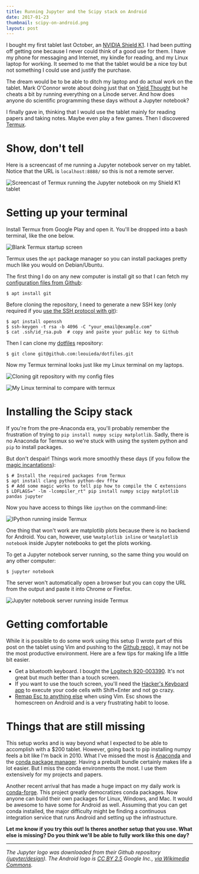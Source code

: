 ```yaml
---
title: Running Jupyter and the Scipy stack on Android
date: 2017-01-23
thumbnail: scipy-on-android.png
layout: post
---
```


I bought my first tablet last October, an
[NVIDIA Shield K1](https://www.amazon.com/NVIDIA-SHIELD-K1-Tablet-Black/dp/B0171BS9CG/ref=sr_1_2?s=pc&ie=UTF8&qid=1484937529&sr=1-2&keywords=nvidia+shield+k1).
I had been putting off getting one because I never could think of a good use
for them.
I have my phone for messaging and Internet, my kindle for reading, and my
Linux laptop for working.
It seemed to me that the tablet would be a nice toy but not something I could
use and justify the purchase.

The dream would be to be able to ditch my laptop and do actual work on the
tablet.
Mark O'Connor wrote about doing just that on
[Yield
Thought](http://yieldthought.com/post/12239282034/swapped-my-macbook-for-an-ipad)
but he cheats a bit by running everything on a Linode server.
And how does anyone do scientific programming these days without a Jupyter
notebook?

I finally gave in, thinking that I would use the tablet mainly for reading
papers and taking notes.
Maybe even play a few games.
Then I discovered [Termux](https://termux.com/).


# Show, don't tell

Here is a screencast of me running a Jupyter notebook
server on my tablet.
Notice that the URL is `localhost:8888/` so this is not a remote server.

![Screencast of Termux running the Jupyter notebook on my Shield K1 tablet](/images/termux-running-jupyter.gif)


# Setting up your terminal

Install Termux from Google Play and open it.
You'll be dropped into a bash terminal, like the one below.

![Blank Termux startup screen](/images/termux-blank.png)

Termux uses the `apt` package manager so you can install packages pretty much
like you would on Debian/Ubuntu.

The first thing I do on any new computer is install git so that I can fetch my
[configuration files from Github](https://github.com/leouieda/dotfiles):

    $ apt install git

Before cloning the repository, I need to generate a new SSH key (only required
if you [use the SSH protocol with git](https://help.github.com/articles/generating-a-new-ssh-key-and-adding-it-to-the-ssh-agent/)):

    $ apt install openssh
    $ ssh-keygen -t rsa -b 4096 -C "your_email@example.com"
    $ cat .ssh/id_rsa.pub  # copy and paste your public key to Github

Then I can clone my [dotfiles](https://github.com/leouieda/dotfiles)
repository:

    $ git clone git@github.com:leouieda/dotfiles.git

Now my Termux terminal looks just like my Linux terminal on my laptops.

![Cloning git repository with my config files](/images/termux-git.png)

![My Linux terminal to compare with termux](/images/termux-linux-terminal.png)


# Installing the Scipy stack

If you're from the pre-Anaconda era, you'll probably remember the frustration
of trying to `pip install numpy scipy matplotlib`.
Sadly, there is no Anaconda for Termux so we're stuck with using the system
python and `pip` to install packages.

But don't despair!
Things work more smoothly these days (if you follow the
[magic incantations](https://github.com/termux/termux-packages/issues/136)):


    $ # Install the required packages from Termux
    $ apt install clang python python-dev fftw
    $ # Add some magic works to tell pip how to compile the C extensions
    $ LDFLAGS=" -lm -lcompiler_rt" pip install numpy scipy matplotlib pandas jupyter

Now you have access to things like `ipython` on the command-line:

![IPython running inside Termux](/images/termux-ipython-numpy.png)

One thing that won't work are matplotlib plots because there is no backend for
Android.
You can, however, use `%matplotlib inline` or `%matplotlib notebook` inside
Jupyter notebooks to get the plots working.

To get a Jupyter notebook server running, so the same thing you would on any
other computer:

    $ jupyter notebook

The server won't automatically open a browser but
you can copy the URL from the output and paste it into Chrome or Firefox.

![Jupyter notebook server running inside Termux](/images/termux-jupyter-startup.png)


# Getting comfortable

While it is possible to do some work using this setup (I wrote part of this
post on the tablet using Vim and pushing to the [Github
repo](https://github.com/leouieda/website)), it may not be the most productive
environment.
Here are a few tips for making life a little bit easier.

* Get a bluetooth keyboard. I bought the
  [Logitech 920-003390](https://www.amazon.com/Logitech-920-003390-Tablet-Keyboard-Android/dp/B0054L8N7M/ref=sr_1_15?s=pc&ie=UTF8&qid=1476900899&sr=1-15&keywords=Android+keyboard).
  It's not great but much better than a touch screen.
* If you want to use the touch screen, you'll need the
  [Hacker's Keyboard app](https://play.google.com/store/apps/details?id=org.pocketworkstation.pckeyboard&hl=en)
  to execute your code cells with Shift+Enter and not go crazy.
* [Remap Esc to anything else](http://vim.wikia.com/wiki/Avoid_the_escape_key)
  when using Vim. Esc shows the homescreen on Android and is a very frustrating
  habit to loose.


# Things that are still missing

This setup works and is way beyond what I expected to be able to accomplish
with a $200 tablet.
However, going back to pip installing numpy feels a bit like I'm back in 2010.
What I've missed the most is [Anaconda](http://continuum.io/downloads#all)
and the [conda package manager](http://conda.pydata.org/docs/).
Having a prebuilt bundle certainly makes life a lot easier.
But I miss the conda environments the most.
I use them extensively for my projects and papers.

Another recent arrival that has made a huge impact on my daily work is [conda-forge](https://conda-forge.github.io/).
This project greatly democratizes conda packages.
Now anyone can build their own packages for Linux, Windows, and Mac.
It would be awesome to have some for Android as well.
Assuming that you can get conda installed, the major difficulty might
be finding a continuous integration service that runs Android and setting up
the infrastructure.


**Let me know if you try this out! Is theres another setup that you use.  What
else is missing?  Do you think we'll be able to fully work like this one day?**


---

*The Jupyter logo was downloaded from their Github repository
([jupyter/design](https://github.com/jupyter/design)).
The Android logo is [CC BY 2.5](http://creativecommons.org/licenses/by/2.5)
Google Inc.,
[via Wikimedia Commons](https://commons.wikimedia.org/wiki/File%3AAndroid_robot.svg).*
